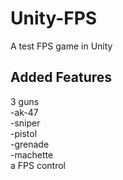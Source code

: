 # Unity-FPS
A test FPS game in Unity


## Added Features

3 guns<br>
  -ak-47<br>
  -sniper<br>
  -pistol<br>
  -grenade<br>
  -machette<br>
a FPS control<br>
